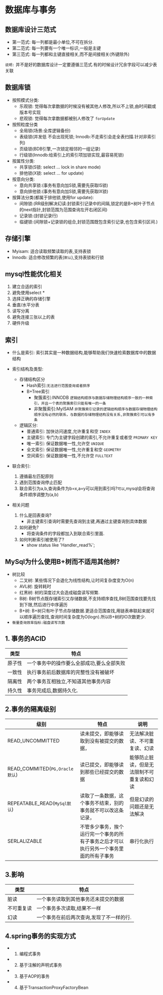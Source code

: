 # 数据库与事务

## 数据库设计三范式
 - 第一范式: 每一列都是最小单位,不可在拆分.
 - 第二范式: 每一列要有一个唯一标识,一般是主键
 - 第三范式: 每一列都和主键直接相关,而不是间接相关(外键除外)
 
  `说明:` 并不是好的数据库设计一定要遵循三范式.有的时候设计冗余字段可以减少表关联
  
## 数据库锁
 - 按照模式分类:
   - 乐观锁: 觉得每次拿数据的时候没有被其他人修改,所以不上锁,由时间戳或版本号实现
   - 悲观锁: 觉得每次拿数据都被别人修改了 `forUpdate`
 - 按照粒度分类
   - 全局锁(场景:全库逻辑备份)
   - 表级锁(并发低 不会出现死锁; Innodb:不走索引会走全表扫描.针对非索引列)
   - 页级锁(BDB引擎,一次锁定相邻的一组记录)
   - 行级锁(Innodb:给索引上的索引项加锁实现,最容易死锁)
 - 按属性分类:
   - 共享锁(S锁: select ... lock in share mode)
   - 排他锁(X锁: select ... for update)
 - 按意向分类:
   - 意向共享锁:(事务有意向加S锁,需要先获取IS锁)
   - 意向排他锁:(事务有意向加S锁,需要先获取IX锁)
 - 按算法分类(都属于排他锁,使用for update):
   - 间隙锁:(RR级别解决幻读:封锁索引记录中的间隔,锁定的是B+树叶子节点的next指针,封锁范围为范围查询左开右闭区间)
   - 记录锁:(封锁记录行)
   - 临键锁:(间隙锁+记录锁的组合,封锁范围既包含索引记录,也包含索引区间.)

## 存储引擎
 - Myisam: 适合读取频繁读取的表,支持表锁
 - Innodb: 适合修改频繁的表(`默认`),支持表锁和行锁

## mysql性能优化相关
1. 建立合适的索引
2. 避免使用select *
3. 选择正确的存储引擎
4. 垂直/水平分表
5. 读写分离
6. 避免连接三张以上的表
7. 硬件升级

## 索引
- 什么是索引: 索引其实是一种数据结构,能够帮助我们快速检索数据库中的数据结构
- 索引结构及类型:
  - 存储结构区分 
    - Hash索引:`无法进行范围查询或者排序`
    - B+Tree索引
      - 聚簇索引:INNODB `逻辑结构顺序与数据存储物理结构顺序一致的一种索引，并且一个表的聚簇索引只能有唯一的一条`
      - 非聚簇索引:MyISAM `非聚簇索引记录的逻辑结构顺序与数据存储物理结构顺序没有必然的联系，与数据的存储物理结构没有关系,非聚簇索引可以有多条`
  - 逻辑区分: 
    - 普通索引: 加快访问速度,允许重复和空 `INDEX`
    - 主键索引: 专门为主键字段创建的索引,不允许重复或者空 `PRIMARY KEY `
    - 唯一索引: 保证数据唯一性,允许空 `UNIQUE`
    - 全文索引: 保证数据唯一性,允许重复和空 `GEOMETRY`
    - 空间索引: 保证数据唯一性,不允许空 `FULLTEXT`
- 联合索引:
  1. 遵循最左匹配原则
  2. 遇到范围查询停止匹配
  3. 联合索引为a,b,查询条件为b=x,a=y可以用到索引吗?`可以`,mysql会将查询条件顺序调整为(a,b)

- 相关问题
  1. 什么是回表查询?
     - 非主键索引查询时需要先查询到主键,再通过主键查询到具体数据
  2. 如何避免?
     - 将查询条件的字段都加入到联合索引里面. 
  3. 如何判断索引被使用了?
     - show status like 'Handler_read%';  

## MySql为什么使用B+树而不适用其他树?
- 树比较
  - 二叉树: 某些情况下会退化为线性结构,让时间复杂度变为O(n)
  - AVL树: 旋转耗时
  - 红黑树: 树的深度过大会造成磁盘读写频繁.
  - B树: B树节点既存储索引又存储数据,不支持顺序查找,B树范围查找要先找到下限,然后进行中序遍历
  - B+树: B+树只有叶子节点存储数据.更适合范围查找,用链表串联起来就可以顺序遍历查找,查询时间复杂度为O(logn).所以B+树的IO次数更少.
- `衡量查询效率指标:磁盘读写次数`


## 1. 事务的ACID
| 类型 | 特点 | 
| ---- | ---- |
| 原子性 | 一个事务中的操作要么全部成功,要么全部失败 | 
| 一致性 | 执行事务前后数据库的完整性没有被破坏 | 
| 隔离性 | 两个事务互相独立,不知道其他事务内容 |
| 持久性 | 事务完成后,数据持久化. |

## 2.事务的隔离级别
| 级别 | 特点 | 说明|
| ---- | ---- | ---- |
| READ_UNCOMMITTED | 读未提交，即能够读取到没有被提交的数据， | 无法解决脏读、不可重复读、幻读
| READ_COMMITED(`PG,Oracle默认`) | 读已提交，即能够读到那些已经提交的数据 | 能够防止脏读，但是无法限制不可重复读和幻读
| REPEATABLE_READ(`MySql默认`) | 读取了一条数据，这个事务不结束，别的事务就不可以改这条记录，| 但是幻读的问题还是无法解决
| SERLALIZABLE | 不管多少事务，挨个运行完一个事务的所有子事务之后才可以执行另外一个事务里面的所有子事务 | 串行化执行|

## 3.影响

| 类型 | 特点 | 
| ---- | ---- |
| 脏读 | 一个事务读取到其他事务还未提交的数据 | 
| 不可重复读 | 一个事务多次读取,结果不一样 | 
| 幻读 | 一个事务在前后两次查询,发现了不一样的行. |

## 4.spring事务的实现方式
 - 1. 编程式事务
 - 2. 基于注解的声明式事务
 - 3. 基于AOP的事务
 - 4. 基于TransactionProxyFactoryBean